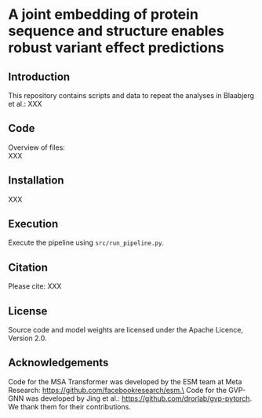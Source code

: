 # A joint embedding of protein sequence and structure enables robust variant effect predictions

## Introduction
This repository contains scripts and data to repeat the analyses in Blaabjerg et al.:
XXX

## Code
Overview of files:<br>
XXX

## Installation
XXX

## Execution
Execute the pipeline using `src/run_pipeline.py`.

## Citation
Please cite:
XXX

## License
Source code and model weights are licensed under the Apache Licence, Version 2.0.

## Acknowledgements
Code for the MSA Transformer was developed by the ESM team at Meta Research: https://github.com/facebookresearch/esm.\
Code for the GVP-GNN was developed by Jing et al.: https://github.com/drorlab/gvp-pytorch.
We thank them for their contributions.

